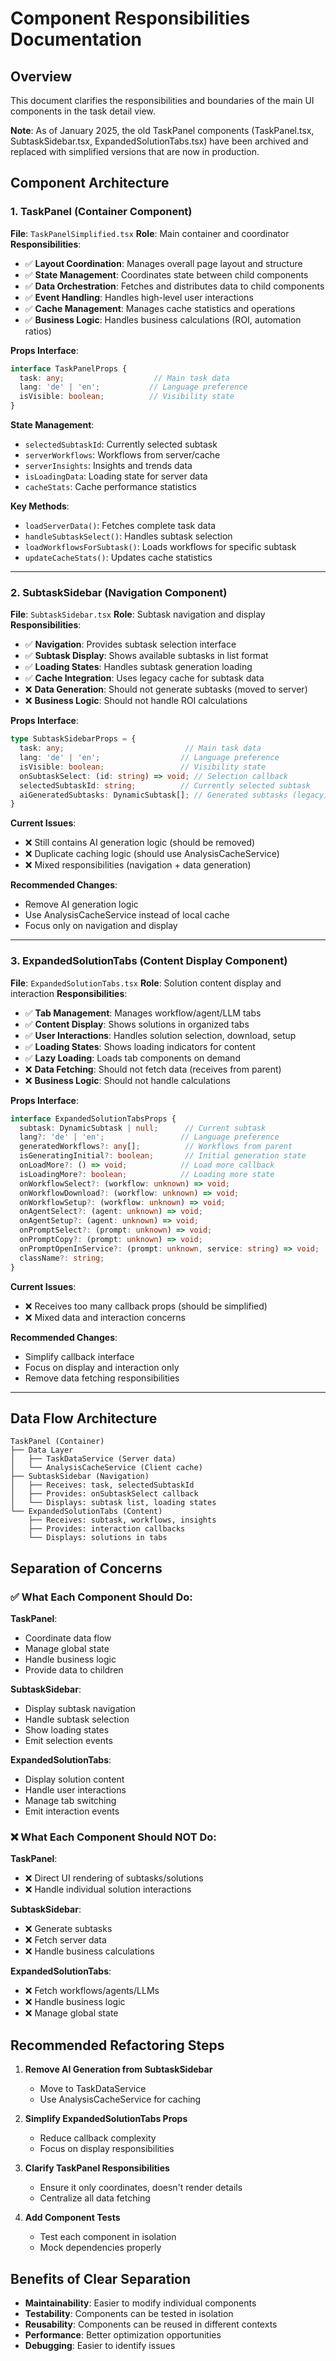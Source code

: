 # Component Responsibilities Documentation

## Overview
This document clarifies the responsibilities and boundaries of the main UI components in the task detail view.

**Note**: As of January 2025, the old TaskPanel components (TaskPanel.tsx, SubtaskSidebar.tsx, ExpandedSolutionTabs.tsx) have been archived and replaced with simplified versions that are now in production.

## Component Architecture

### 1. TaskPanel (Container Component)
**File**: `TaskPanelSimplified.tsx`
**Role**: Main container and coordinator
**Responsibilities**:
- ✅ **Layout Coordination**: Manages overall page layout and structure
- ✅ **State Management**: Coordinates state between child components
- ✅ **Data Orchestration**: Fetches and distributes data to child components
- ✅ **Event Handling**: Handles high-level user interactions
- ✅ **Cache Management**: Manages cache statistics and operations
- ✅ **Business Logic**: Handles business calculations (ROI, automation ratios)

**Props Interface**:
```typescript
interface TaskPanelProps {
  task: any;                    // Main task data
  lang: 'de' | 'en';           // Language preference
  isVisible: boolean;          // Visibility state
}
```

**State Management**:
- `selectedSubtaskId`: Currently selected subtask
- `serverWorkflows`: Workflows from server/cache
- `serverInsights`: Insights and trends data
- `isLoadingData`: Loading state for server data
- `cacheStats`: Cache performance statistics

**Key Methods**:
- `loadServerData()`: Fetches complete task data
- `handleSubtaskSelect()`: Handles subtask selection
- `loadWorkflowsForSubtask()`: Loads workflows for specific subtask
- `updateCacheStats()`: Updates cache statistics

---

### 2. SubtaskSidebar (Navigation Component)
**File**: `SubtaskSidebar.tsx`
**Role**: Subtask navigation and display
**Responsibilities**:
- ✅ **Navigation**: Provides subtask selection interface
- ✅ **Subtask Display**: Shows available subtasks in list format
- ✅ **Loading States**: Handles subtask generation loading
- ✅ **Cache Integration**: Uses legacy cache for subtask data
- ❌ **Data Generation**: Should not generate subtasks (moved to server)
- ❌ **Business Logic**: Should not handle ROI calculations

**Props Interface**:
```typescript
type SubtaskSidebarProps = {
  task: any;                           // Main task data
  lang: 'de' | 'en';                  // Language preference
  isVisible: boolean;                 // Visibility state
  onSubtaskSelect: (id: string) => void; // Selection callback
  selectedSubtaskId: string;          // Currently selected subtask
  aiGeneratedSubtasks: DynamicSubtask[]; // Generated subtasks (legacy)
}
```

**Current Issues**:
- ❌ Still contains AI generation logic (should be removed)
- ❌ Duplicate caching logic (should use AnalysisCacheService)
- ❌ Mixed responsibilities (navigation + data generation)

**Recommended Changes**:
- Remove AI generation logic
- Use AnalysisCacheService instead of local cache
- Focus only on navigation and display

---

### 3. ExpandedSolutionTabs (Content Display Component)
**File**: `ExpandedSolutionTabs.tsx`
**Role**: Solution content display and interaction
**Responsibilities**:
- ✅ **Tab Management**: Manages workflow/agent/LLM tabs
- ✅ **Content Display**: Shows solutions in organized tabs
- ✅ **User Interactions**: Handles solution selection, download, setup
- ✅ **Loading States**: Shows loading indicators for content
- ✅ **Lazy Loading**: Loads tab components on demand
- ❌ **Data Fetching**: Should not fetch data (receives from parent)
- ❌ **Business Logic**: Should not handle calculations

**Props Interface**:
```typescript
interface ExpandedSolutionTabsProps {
  subtask: DynamicSubtask | null;      // Current subtask
  lang?: 'de' | 'en';                 // Language preference
  generatedWorkflows?: any[];          // Workflows from parent
  isGeneratingInitial?: boolean;       // Initial generation state
  onLoadMore?: () => void;            // Load more callback
  isLoadingMore?: boolean;            // Loading more state
  onWorkflowSelect?: (workflow: unknown) => void;
  onWorkflowDownload?: (workflow: unknown) => void;
  onWorkflowSetup?: (workflow: unknown) => void;
  onAgentSelect?: (agent: unknown) => void;
  onAgentSetup?: (agent: unknown) => void;
  onPromptSelect?: (prompt: unknown) => void;
  onPromptCopy?: (prompt: unknown) => void;
  onPromptOpenInService?: (prompt: unknown, service: string) => void;
  className?: string;
}
```

**Current Issues**:
- ❌ Receives too many callback props (should be simplified)
- ❌ Mixed data and interaction concerns

**Recommended Changes**:
- Simplify callback interface
- Focus on display and interaction only
- Remove data fetching responsibilities

---

## Data Flow Architecture

```
TaskPanel (Container)
├── Data Layer
│   ├── TaskDataService (Server data)
│   └── AnalysisCacheService (Client cache)
├── SubtaskSidebar (Navigation)
│   ├── Receives: task, selectedSubtaskId
│   ├── Provides: onSubtaskSelect callback
│   └── Displays: subtask list, loading states
└── ExpandedSolutionTabs (Content)
    ├── Receives: subtask, workflows, insights
    ├── Provides: interaction callbacks
    └── Displays: solutions in tabs
```

## Separation of Concerns

### ✅ What Each Component Should Do:

**TaskPanel**:
- Coordinate data flow
- Manage global state
- Handle business logic
- Provide data to children

**SubtaskSidebar**:
- Display subtask navigation
- Handle subtask selection
- Show loading states
- Emit selection events

**ExpandedSolutionTabs**:
- Display solution content
- Handle user interactions
- Manage tab switching
- Emit interaction events

### ❌ What Each Component Should NOT Do:

**TaskPanel**:
- ❌ Direct UI rendering of subtasks/solutions
- ❌ Handle individual solution interactions

**SubtaskSidebar**:
- ❌ Generate subtasks
- ❌ Fetch server data
- ❌ Handle business calculations

**ExpandedSolutionTabs**:
- ❌ Fetch workflows/agents/LLMs
- ❌ Handle business logic
- ❌ Manage global state

## Recommended Refactoring Steps

1. **Remove AI Generation from SubtaskSidebar**
   - Move to TaskDataService
   - Use AnalysisCacheService for caching

2. **Simplify ExpandedSolutionTabs Props**
   - Reduce callback complexity
   - Focus on display responsibilities

3. **Clarify TaskPanel Responsibilities**
   - Ensure it only coordinates, doesn't render details
   - Centralize all data fetching

4. **Add Component Tests**
   - Test each component in isolation
   - Mock dependencies properly

## Benefits of Clear Separation

- **Maintainability**: Easier to modify individual components
- **Testability**: Components can be tested in isolation
- **Reusability**: Components can be reused in different contexts
- **Performance**: Better optimization opportunities
- **Debugging**: Easier to identify issues
